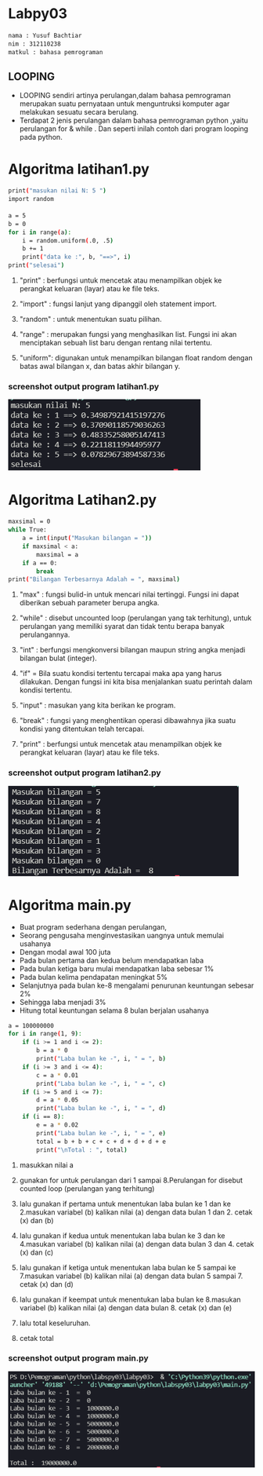 # **Labpy03**

```sh
nama : Yusuf Bachtiar
nim : 312110238
matkul : bahasa pemrograman
```

## **LOOPING**

- LOOPING sendiri artinya perulangan,dalam bahasa pemrograman merupakan suatu pernyataan untuk
  menguntruksi komputer agar melakukan sesuatu secara berulang.
- Terdapat 2 jenis perulangan dalam bahasa pemrograman python ,yaitu perulangan for & while .
  Dan seperti inilah contoh dari program looping pada python.

# **Algoritma latihan1.py**

```sh
print("masukan nilai N: 5 ")
import random

a = 5
b = 0
for i in range(a):
    i = random.uniform(.0, .5)
    b += 1
    print("data ke :", b, "==>", i)
print("selesai")
```

1. "print" : berfungsi untuk mencetak atau menampilkan objek ke perangkat keluaran (layar) atau ke file teks.

2. "import" : fungsi lanjut yang dipanggil oleh statement import.

3. "random" : untuk menentukan suatu pilihan.

4. "range" : merupakan fungsi yang menghasilkan list. Fungsi ini akan menciptakan sebuah list baru dengan rentang nilai tertentu.

5. "uniform": digunakan untuk menampilkan bilangan float random dengan batas awal bilangan x, dan batas akhir bilangan y.

### **screenshot output program latihan1.py**

![yusuf](screenshot/1.png)

# **Algoritma Latihan2.py**

```sh
maxsimal = 0
while True:
    a = int(input("Masukan bilangan = "))
    if maxsimal < a:
        maxsimal = a
    if a == 0:
        break
print("Bilangan Terbesarnya Adalah = ", maxsimal)

```

1. "max" : fungsi bulid-in untuk mencari nilai tertinggi. Fungsi ini dapat diberikan sebuah parameter berupa angka.

2. "while" : disebut uncounted loop (perulangan yang tak terhitung), untuk perulangan yang memiliki syarat dan tidak tentu berapa banyak perulangannya.

3. "int" : berfungsi mengkonversi bilangan maupun string angka menjadi bilangan bulat (integer).

4. "if" = Bila suatu kondisi tertentu tercapai maka apa yang harus dilakukan. Dengan fungsi ini kita bisa menjalankan suatu perintah dalam kondisi tertentu.

5. "input" : masukan yang kita berikan ke program.

6. "break" : fungsi yang menghentikan operasi dibawahnya jika suatu kondisi yang ditentukan telah tercapai.

7. "print" : berfungsi untuk mencetak atau menampilkan objek ke perangkat keluaran (layar) atau ke file teks.

### **screenshot output program latihan2.py**

![yusuf](screenshot/2.png)

# **Algoritma main.py**

- Buat program sederhana dengan perulangan,
- Seorang pengusaha menginvestasikan uangnya untuk memulai usahanya
- Dengan modal awal 100 juta
- Pada bulan pertama dan kedua belum mendapatkan laba
- Pada bulan ketiga baru mulai mendapatkan laba sebesar 1%
- Pada bulan kelima pendapatan meningkat 5%
- Selanjutnya pada bulan ke-8 mengalami penurunan keuntungan sebesar 2%
- Sehingga laba menjadi 3%
- Hitung total keuntungan selama 8 bulan berjalan usahanya

```sh
a = 100000000
for i in range(1, 9):
    if (i >= 1 and i <= 2):
        b = a * 0
        print("Laba bulan ke -", i, " = ", b)
    if (i >= 3 and i <= 4):
        c = a * 0.01
        print("Laba bulan ke -", i, " = ", c)
    if (i >= 5 and i <= 7):
        d = a * 0.05
        print("Laba bulan ke -", i, " = ", d)
    if (i == 8):
        e = a * 0.02
        print("Laba bulan ke -", i, " = ", e)
        total = b + b + c + c + d + d + d + e
        print("\nTotal : ", total)
```

1. masukkan nilai a

2. gunakan for untuk perulangan dari 1 sampai 8.Perulangan for
   disebut counted loop (perulangan yang terhitung)

3. lalu gunakan if pertama untuk menentukan laba bulan ke 1 dan ke 2.masukan variabel (b) kalikan nilai (a) dengan data bulan 1 dan 2. cetak (x) dan (b)

4. lalu gunakan if kedua untuk menentukan laba bulan ke 3 dan ke 4.masukan variabel (b) kalikan nilai (a) dengan data bulan 3 dan 4. cetak (x) dan (c)

5. lalu gunakan if ketiga untuk menentukan laba bulan ke 5 sampai ke 7.masukan variabel (b) kalikan nilai (a) dengan data bulan 5 sampai 7. cetak (x) dan (d)

6. lalu gunakan if keempat untuk menentukan laba bulan ke 8.masukan variabel (b) kalikan nilai (a) dengan data bulan 8. cetak (x) dan (e)

7. lalu total keseluruhan.

8. cetak total

### **screenshot output program main.py**

![yusuf](screenshot/3.png)
